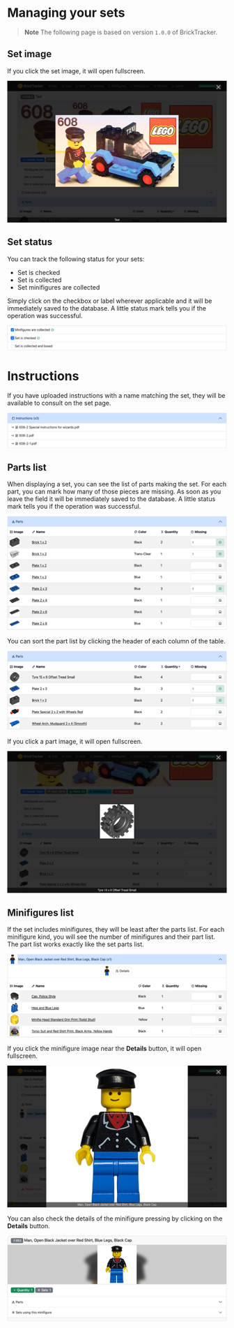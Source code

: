 # Managing your sets

> **Note**
> The following page is based on version `1.0.0` of BrickTracker.

## Set image

If you click the set image, it will open fullscreen.

![](images/set-06.png)

## Set status

You can track the following status for your sets:

- Set is checked
- Set is collected
- Set minifigures are collected

Simply click on the checkbox or label wherever applicable and it will be immediately saved to the database.
A little status mark tells you if the operation was successful.

![](images/set-01.png)

# Instructions

If you have uploaded instructions with a name matching the set, they will be available to consult on the set page.

![](images/set-04.png)

## Parts list

When displaying a set, you can see the list of parts making the set.
For each part, you can mark how many of those pieces are missing.
As soon as you leave the field it will be immediately saved to the database.
A little status mark tells you if the operation was successful.

![](images/set-02.png)

You can sort the part list by clicking the header of each column of the table.

![](images/set-03.png)

If you click a part image, it will open fullscreen.

![](images/set-05.png)

## Minifigures list

If the set includes minifigures, they will be least after the parts list.
For each minifigure kind, you will see the number of minifigures and their part list.
The part list works exactly like the set parts list.

![](images/set-07.png)

If you click the minifigure image near the **Details** button, it will open fullscreen.

![](images/set-08.png)

You can also check the details of the minifigure pressing by clicking on the **Details** button.

![](images/set-09.png)
